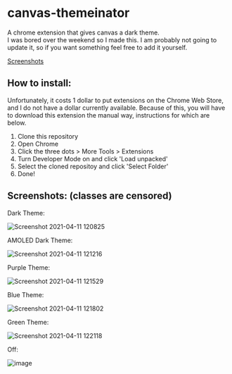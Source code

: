 # canvas-themeinator
A chrome extension that gives canvas a dark theme.  
I was bored over the weekend so I made this. I am probably not going to update it, so if you want something feel free to add it yourself.

[Screenshots](https://github.com/one23four56/canvas-dark-theme#screenshots-classes-are-censored)

## How to install: 

Unfortunately, it costs 1 dollar to put extensions on the Chrome Web Store, and I do not have a dollar currently available. Because of this, you will have to download this extension the manual way, instructions for which are below. 

1. Clone this repository
2. Open Chrome
3. Click the three dots > More Tools > Extensions
4. Turn Developer Mode on and click 'Load unpacked'
5. Select the cloned repositoy and click 'Select Folder'
6. Done!

## Screenshots: (classes are censored)

Dark Theme:  

![Screenshot 2021-04-11 120825](https://user-images.githubusercontent.com/72141247/114314119-fdf3a900-9abe-11eb-90c0-8ac2228c390e.png)

AMOLED Dark Theme:  

![Screenshot 2021-04-11 121216](https://user-images.githubusercontent.com/72141247/114314236-7f4b3b80-9abf-11eb-90c8-30c28d328086.png)

Purple Theme:

![Screenshot 2021-04-11 121529](https://user-images.githubusercontent.com/72141247/114314350-d94c0100-9abf-11eb-8313-a4ce75e14e56.png)

Blue Theme: 

![Screenshot 2021-04-11 121802](https://user-images.githubusercontent.com/72141247/114314451-4c557780-9ac0-11eb-9b3a-c1309cb6c9e0.png)

Green Theme:

![Screenshot 2021-04-11 122118](https://user-images.githubusercontent.com/72141247/114314525-b0783b80-9ac0-11eb-8089-6e182bc90b5d.png)

Off:  

![image](https://user-images.githubusercontent.com/72141247/114288894-de19a200-9a38-11eb-9308-3f3ba9715b25.png)
